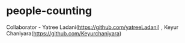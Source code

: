 # people-counting
Collaborator - Yatree Ladani(https://github.com/yatreeLadani) , Keyur Chaniyara(https://github.com/Keyurchaniyara)
